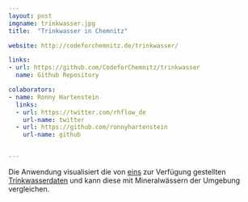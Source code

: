 ```yaml
---
layout: post
imgname: trinkwasser.jpg
title:  "Trinkwasser in Chemnitz"

website: http://codeforchemnitz.de/trinkwasser/

links:
- url: https://github.com/CodeforChemnitz/trinkwasser
  name: Github Repository

colaborators:
- name: Ronny Hartenstein
  links:
  - url: https://twitter.com/rhflow_de
    url-name: twitter
  - url: https://github.com/ronnyhartenstein
    url-name: github


---
```


Die Anwendung visualisiert die von [eins](http://www.eins.de/privatkunden/trinkwasser/trinkwasseranalyse/) zur Verfügung gestellten [Trinkwasserdaten][] und kann diese mit Mineralwässern der Umgebung vergleichen. 

[Trinkwasserdaten]: http://www.eins.de/privatkunden/trinkwasser/trinkwasseranalyse/